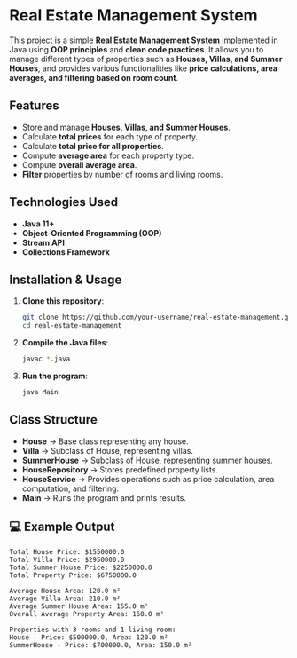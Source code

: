 
# Real Estate Management System

This project is a simple **Real Estate Management System** implemented in Java using **OOP principles** and **clean code practices**. It allows you to manage different types of properties such as **Houses, Villas, and Summer Houses**, and provides various functionalities like **price calculations, area averages, and filtering based on room count**.

## Features
- Store and manage **Houses, Villas, and Summer Houses**.
- Calculate **total prices** for each type of property.
- Calculate **total price for all properties**.
- Compute **average area** for each property type.
- Compute **overall average area**.
- **Filter** properties by number of rooms and living rooms.

## Technologies Used
- **Java 11+**
- **Object-Oriented Programming (OOP)**
- **Stream API**
- **Collections Framework**

## Installation & Usage
1. **Clone this repository**:
   ```bash
   git clone https://github.com/your-username/real-estate-management.git
   cd real-estate-management
   ```

2. **Compile the Java files**:
   ```bash
   javac *.java
   ```

3. **Run the program**:
   ```bash
   java Main
   ```

## Class Structure
- **House** → Base class representing any house.
- **Villa** → Subclass of House, representing villas.
- **SummerHouse** → Subclass of House, representing summer houses.
- **HouseRepository** → Stores predefined property lists.
- **HouseService** → Provides operations such as price calculation, area computation, and filtering.
- **Main** → Runs the program and prints results.

## 💻 Example Output

```
Total House Price: $1550000.0
Total Villa Price: $2950000.0
Total Summer House Price: $2250000.0
Total Property Price: $6750000.0

Average House Area: 120.0 m²
Average Villa Area: 210.0 m²
Average Summer House Area: 155.0 m²
Overall Average Property Area: 160.0 m²

Properties with 3 rooms and 1 living room:
House - Price: $500000.0, Area: 120.0 m²
SummerHouse - Price: $700000.0, Area: 150.0 m²
```

